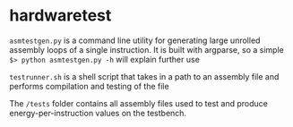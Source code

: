 # hardwaretest

`asmtestgen.py` is a command line utility for generating large unrolled assembly loops of a single instruction. 
It is built with argparse, so a simple `$> python asmtestgen.py -h` will explain further use

`testrunner.sh` is a shell script that takes in a path to an assembly file and performs compilation and testing of the file

The `/tests` folder contains all assembly files used to test and produce energy-per-instruction values on the testbench.
